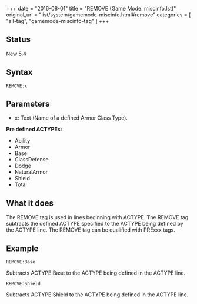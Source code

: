 +++
date = "2016-08-01"
title = "REMOVE (Game Mode: miscinfo.lst)"
original_url = "list/system/gamemode-miscinfo.html#remove"
categories = [ "all-tag", "gamemode-miscinfo-tag" ]
+++

## Status

New 5.4

## Syntax

`REMOVE:x`

## Parameters

-   x: Text (Name of a defined Armor Class Type).



**Pre defined ACTYPEs:**

-   Ability
-   Armor
-   Base
-   ClassDefense
-   Dodge
-   NaturalArmor
-   Shield
-   Total

What it does
------------

The REMOVE tag is used in lines beginning with ACTYPE. The REMOVE tag
subtracts the defined ACTYPE specified to the ACTYPE being defined by
the ACTYPE line. The REMOVE tag can be qualified with PRExxx tags.

Example
-------

`REMOVE:Base`

Subtracts ACTYPE:Base to the ACTYPE being defined in the ACTYPE line.

`REMOVE:Shield`

Subtracts ACTYPE:Shield to the ACTYPE being defined in the ACTYPE line.

